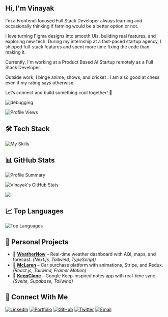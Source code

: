 ##  Hi, I'm Vinayak

I'm a Frontend-focused Full Stack Developer always learning and occasionally thinking if farming would be a better option or not.

I love turning Figma designs into smooth UIs, building real features, and exploring new tech. During my internship at a fast-paced startup agency, I shipped full-stack features and spent more time fixing the code than making it.

Currently, I'm working at a Product Based AI Startup remotely as a Full Stack Developer .

Outside work, I binge anime, shows, and cricket . I am also good at chess even if my rating says otherwise.

Let’s connect and build something cool together! 🚀

<img src="https://readme-typing-svg.herokuapp.com?font=Fira+Code&size=25&pause=1000&color=00C853&vCenter=true&width=800&lines=Open+For+Freelance+Work" alt="debugging"/>

![Profile Views](https://komarev.com/ghpvc/?username=vinayak-gcc&color=blue)

## 🛠 Tech Stack

![My Skills](https://skillicons.dev/icons?i=js,ts,py,react,nextjs,nodejs,express,postgres,mongodb,redis,svelte,tailwind,bootstrap,redux,git,docker,firebase,supabase,prisma,vercel)

## 📊 GitHub Stats

![Profile Summary](https://github-profile-summary-cards.vercel.app/api/cards/stats?username=vinayak-gcc&theme=radical)

<img src="https://github-readme-stats.vercel.app/api?username=vinayak-gcc&show_icons=true&theme=radical" alt="Vinayak's GitHub Stats" />

![](https://github-profile-summary-cards.vercel.app/api/cards/profile-details?username=vinayak-gcc&theme=radical)

## 📈 Top Languages

<img src="https://github-readme-stats.vercel.app/api/top-langs/?username=vinayak-gcc&layout=compact&theme=radical" alt="Top Languages" />

## 🚀 Personal Projects

- 🔸 [**WeatherNow**](https://weathernow-ten.vercel.app/) – Real-time weather dashboard with AQI, maps, and forecast. *(Next.js, Tailwind, TypeScript)*  
- 🔸 [**McLaren**](https://mclaren-three.vercel.app/) – Car purchase platform with animations, Stripe, and Redux. *(React.js, Tailwind, Framer Motion)*  
- 🔸 [**KeepClone**](https://keep-clone-kappa.vercel.app/) – Google Keep-inspired notes app with real-time sync. *(Svelte, Supabase, Tailwind)*

## 🔗 Connect With Me

[![LinkedIn](https://img.shields.io/badge/LinkedIn-blue?logo=linkedin)](https://www.linkedin.com/in/vinayak-pathak-b7aa7a205/) 
[![Portfolio](https://img.shields.io/badge/Portfolio-%23ffb703?logo=vercel&logoColor=black&labelColor=white)](https://vinayakpathak.vercel.app/) 
[![GitHub](https://img.shields.io/badge/GitHub-%23121011?logo=github&logoColor=white)](https://github.com/vinayak-gcc) 
[![Twitter](https://img.shields.io/badge/Twitter-%231DA1F2?logo=twitter)](https://x.com/_Vinayak79) 
[![Email](https://img.shields.io/badge/Email-D14836?logo=gmail&logoColor=white)](mailto:pathakvinayakk@gmail.com) 
